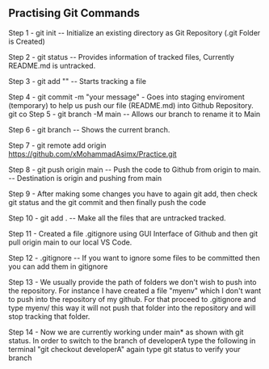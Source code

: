 ## Practising Git Commands

Step 1 - git init -- Initialize an existing directory as Git Repository (.git Folder is Created)

Step 2 - git status -- Provides information of tracked files, Currently README.md is untracked. 

Step 3 - git add "<file>" -- Starts tracking a file

Step 4 - git commit -m "your message" - Goes into staging enviroment (temporary) to help us push our file (README.md) into Github Repository.
 git co
Step 5 - git branch -M main -- Allows our branch to rename it to Main

Step 6 - git branch -- Shows the current branch.

Step 7 - git remote add origin https://github.com/xMohammadAsimx/Practice.git

Step 8 - git push origin main -- Push the code to Github from origin to main. -- Destination is origin and pushing from main

Step 9 - After making some changes you have to again git add, then check git status and the git commit and then finally push the code

Step 10 - git add . -- Make all the files that are untracked tracked.

Step 11 - Created a file .gitignore using GUI Interface of Github and then git pull origin main to our local VS Code. 

Step 12 - .gitignore -- If you want to ignore some files to be committed then you can add them in gitignore

Step 13 - We usually provide the path of folders we don't wish to push into the repository. For instance I have created a file "myenv" which I don't want to push into the repository of my github. For that proceed to .gitignore and type myenv/ this way it will not push that folder into the repository and will stop tracking that folder.

Step 14 - Now we are currently working under main* as shown with git status. In order to switch to the branch of developerA type the following in terminal "git checkout developerA" again type git status to verify your branch
